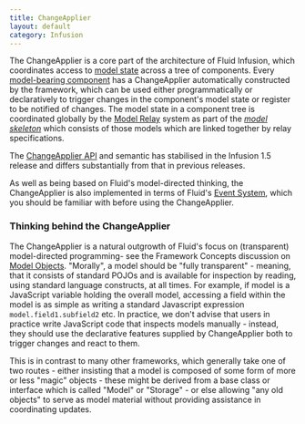 ```yaml
---
title: ChangeApplier
layout: default
category: Infusion
---
```


The ChangeApplier is a core part of the architecture of Fluid Infusion, which coordinates access to
[model state](FrameworkConcepts.md) across a tree of components.
Every [model-bearing component](tutorial-gettingStartedWithInfusion/ModelComponents.md ) has a ChangeApplier automatically
constructed by the framework, which can be used either programmatically or declaratively to trigger
changes in the component's model state or register to be notified of changes. The model state in a
component tree is coordinated globally by the [Model Relay](ModelRelay.md) system as part of the
*[model skeleton](ModelRelay.md#how-model-relay-updates-propagate)* which
consists of those models which are linked together by relay specifications.

The [ChangeApplier API](ChangeApplierAPI.md) and semantic has stabilised in the Infusion 1.5 release
and differs substantially from that in previous releases.

As well as being based on Fluid's model-directed thinking, the ChangeApplier is also implemented in
terms of Fluid's [Event System](InfusionEventSystem.md), which you should be familiar with before using the ChangeApplier.

### Thinking behind the ChangeApplier ###

The ChangeApplier is a natural outgrowth of Fluid's focus on (transparent) model-directed programming- see
the Framework Concepts discussion on [Model Objects](FrameworkConcepts.md#model-objects).
"Morally", a model should be "fully transparent" - meaning, that it consists of standard POJOs and
is available for inspection by reading, using standard language constructs, at all times. For example,
if model is a JavaScript variable holding the overall model, accessing a field within the model is as
simple as writing a standard Javascript expression `model.field1.subfield2` etc. In practice, we don't
advise that users in practice write JavaScript code that inspects models manually - instead, they
should use the declarative features supplied by ChangeApplier both to trigger changes and react to them.

This is in contrast to many other frameworks, which generally take one of two routes - either
insisting that a model is composed of some form of more or less "magic" objects - these might be
derived from a base class or interface which is called "Model" or "Storage" - or else allowing "any
old objects" to serve as model material without providing assistance in coordinating updates.
